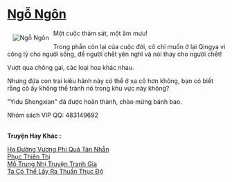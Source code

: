 <a href="https://truyentiki.com/ngo-ngon.30400/" title="Ngỗ Ngôn"><h1>Ngỗ Ngôn</h1></a><div style="display:table"><img align="right" style="float: left; padding: 10px;" src="https://truyentiki.com/a/img/str/src/30400.jpg" alt="Ngỗ Ngôn">Một cuộc thảm sát, một âm mưu! <p></p> Trong phần còn lại của cuộc đời, cô chỉ muốn ở lại Qingya vì công lý cho người sống, để người chết yên nghỉ và nói thay cho người chết! <p></p> Vượt qua chông gai, các loại hoa khác nhau. <p></p> Nhưng đứa con trai kiêu hãnh này có thể ở xa cô hơn không, bạn có biết rằng cô ấy không thể tránh nó trong khu vực này không? <p></p> "Yidu Shengxian" đã được hoàn thành, chào mừng bánh bao. <p></p> Nhóm sách VIP QQ: 483149692</div><p><br><b>Truyện Hay Khác :</b></p><a href="https://truyentiki.com/ha-duong-vuong-phi-qua-tan-nhan.30399/" alt="Hạ Đường Vương Phi Quá Tàn Nhẫn">Hạ Đường Vương Phi Quá Tàn Nhẫn</a><br/><a href="https://truyentiki.wordpress.com/2020/06/08/phuc-thien-thi/" alt="Phục Thiên Thị">Phục Thiên Thị</a><br/><a href="https://www.plurk.com/p/nuf19t" alt="Mỗ Trung Nhị Truyện Tranh Gia">Mỗ Trung Nhị Truyện Tranh Gia</a><br/><a href="https://github.com/nownovels/top500/tree/master/truyenhay/33848/" alt="Ta Có Thể Lấy Ra Thuần Thục Độ">Ta Có Thể Lấy Ra Thuần Thục Độ</a><br/>